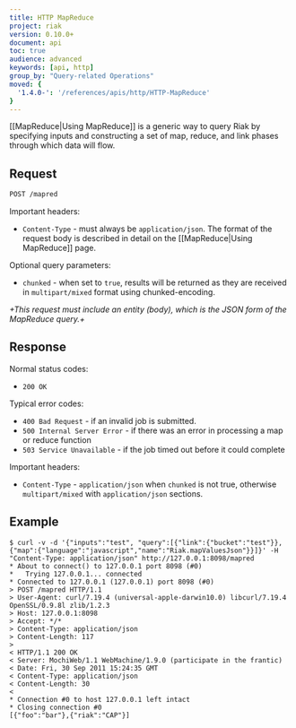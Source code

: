 ```yaml
---
title: HTTP MapReduce
project: riak
version: 0.10.0+
document: api
toc: true
audience: advanced
keywords: [api, http]
group_by: "Query-related Operations"
moved: {
  '1.4.0-': '/references/apis/http/HTTP-MapReduce'
}
---
```


[[MapReduce|Using MapReduce]] is a generic way to query Riak by specifying inputs and constructing a set of map, reduce, and link phases through which data will flow.

## Request

```bash
POST /mapred
```

Important headers:
* `Content-Type` - must always be `application/json`.  The format of the request body is described in detail on the [[MapReduce|Using MapReduce]] page.

Optional query parameters:
* `chunked` - when set to `true`, results will be returned as they are received in `multipart/mixed` format using chunked-encoding.

_+This request must include an entity (body), which is the JSON form of the MapReduce query.+_

## Response

Normal status codes:
* `200 OK`

Typical error codes:
* `400 Bad Request` - if an invalid job is submitted.
* `500 Internal Server Error` - if there was an error in processing a map or reduce function
* `503 Service Unavailable` - if the job timed out before it could complete

Important headers:
* `Content-Type` - `application/json` when `chunked` is not true, otherwise `multipart/mixed` with `application/json` sections.

## Example

```curl
$ curl -v -d '{"inputs":"test", "query":[{"link":{"bucket":"test"}},{"map":{"language":"javascript","name":"Riak.mapValuesJson"}}]}' -H "Content-Type: application/json" http://127.0.0.1:8098/mapred
* About to connect() to 127.0.0.1 port 8098 (#0)
*   Trying 127.0.0.1... connected
* Connected to 127.0.0.1 (127.0.0.1) port 8098 (#0)
> POST /mapred HTTP/1.1
> User-Agent: curl/7.19.4 (universal-apple-darwin10.0) libcurl/7.19.4 OpenSSL/0.9.8l zlib/1.2.3
> Host: 127.0.0.1:8098
> Accept: */*
> Content-Type: application/json
> Content-Length: 117
>
< HTTP/1.1 200 OK
< Server: MochiWeb/1.1 WebMachine/1.9.0 (participate in the frantic)
< Date: Fri, 30 Sep 2011 15:24:35 GMT
< Content-Type: application/json
< Content-Length: 30
<
* Connection #0 to host 127.0.0.1 left intact
* Closing connection #0
[{"foo":"bar"},{"riak":"CAP"}]
```
